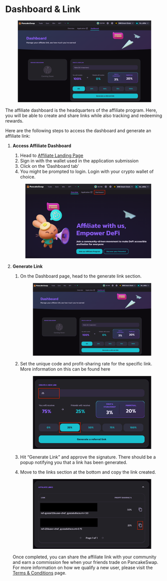 # Dashboard & Link

<figure><img src="../.gitbook/assets/affiliate-landing-page-01" alt=""><figcaption></figcaption></figure>

The affiliate dashboard is the headquarters of the affiliate program. Here, you will be able to create and share links while also tracking and redeeming rewards.

Here are the following steps to access the dashboard and generate an affiliate link:

1.  **Access Affiliate Dashboard**&#x20;

    1. Head to [Affiliate Landing Page ](https://pancakeswap.finance/affiliates-program)
    2. Sign in with the wallet used in the application submission
    3. Click on the ‘Dashboard tab’
    4. You might be prompted to login. Login with your crypto wallet of choice.



    <figure><img src="../.gitbook/assets/affiliate-landing-page-02.png" alt=""><figcaption></figcaption></figure>
2.  **Generate Link**

    1.  On the Dashboard page, head to the generate link section.&#x20;

        <figure><img src="../.gitbook/assets/affiliate-landing-page-01" alt=""><figcaption></figcaption></figure>
    2.  Set the unique code and profit-sharing rate for the specific link. More information on this can be found here&#x20;

        <figure><img src="../.gitbook/assets/affiliate-landing-page-04.png" alt=""><figcaption></figcaption></figure>
    3. Hit “Generate Link” and approve the signature. There should be a popup notifying you that a link has been generated.
    4.  Move to the links section at the bottom and copy the link created.&#x20;

        <figure><img src="../.gitbook/assets/affiliate-landing-page-06.png" alt=""><figcaption></figcaption></figure>

    Once completed, you can share the affiliate link with your community and earn a commission fee when your friends trade on PancakeSwap. For more information on how we qualify a new user, please visit the [Terms & Conditions](terms-and-conditions.md) page.

